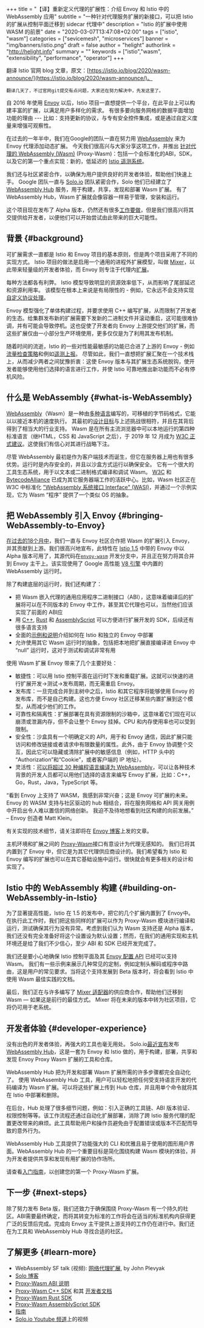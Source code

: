 +++
title = "【译】重新定义代理的扩展性：介绍 Envoy 和 Istio 中的 WebAssembly 应用"
subtitle = "一种针对代理服务扩展的新接口，可以把 Istio 的扩展从控制平面迁移到 sidecar 代理中"
description = "Istio 的扩展中使用 WASM 的前景"
date = "2020-03-07T13:47:08+02:00"
tags = ["istio", "wasm"]
categories = ["sevicemesh", "microservices"]
banner = "img/banners/istio.png"
draft = false
author = "helight"
authorlink = "http://helight.info"
summary = ""
keywords = ["istio","wasm", "extensibility", "performance", "operator"]
+++


翻译 Istio 官网 blog 文章，原文：[https://istio.io/blog/2020/wasm-announce/](https://istio.io/blog/2020/wasm-announce/)。

    翻译几天了，不过官网git提交有点问题，大家还在努力解决中，先发这里了。

自 2016 年使用 [Envoy](https://www.envoyproxy.io/) 以后，Istio 项目一直想提供一个平台，在此平台上可以构建丰富的扩展，以满足用户多样化的需求。 有很多要向服务网格的数据平面增加功能的理由 --- 比如：支持更新的协议，与专有安全控件集成，或是通过自定义度量来增强可观察性。

在过去的一年半中，我们在Google的团队一直在努力用 [WebAssembly](https://webassembly.org/) 来为 Envoy 代理添加动态扩展。 今天我们很高兴与大家分享这项工作，并推出 [针对代理的 WebAssembly (Wasm)](https://github.com/proxy-wasm/spec) (Proxy-Wasm)：包括一个会标准化的ABI，SDK，以及它的第一个重点实现：新的，低延迟的 [Istio 遥测系统](https://istio.io/zh/docs/reference/config/telemetry)。

我们还与社区紧密合作，以确保为用户提供良好的开发者体验，帮助他们快速上手。 Google 团队一直与 [Solo.io](https://solo.io) 团队紧密合作，Solo 他们已经建立了 [WebAssembly Hub](https://webassemblyhub.io/) 服务，用于构建，共享，发现和部署 Wasm 扩展。 有了 WebAssembly Hub，Wasm 扩展就会像容器一样易于管理，安装和运行。

这个项目现在发布了 Alpha 版本，仍然还有很多[工作要做](#next-steps)，但是我们很高兴将其交提供给开发者，以便他们可以开始尝试由此带来的巨大可能性。

## 背景 {#background}

可扩展需求一直都是 Istio 和 Envoy 项目的基本原则，但是两个项目采用了不同的实现方式。 Istio 项目的做法是启用一个通用的进程外扩展模型，叫做 [Mixer](https://istio.io/zh/docs/reference/config/policy-and-telemetry/mixer-overview/)，以此带来轻量级的开发者体验，而 Envoy 则专注于代理内[扩展](https://www.envoyproxy.io/docs/envoy/latest/extending/extending)。

每种方法都各有利弊。 Istio 模型导致明显的资源效率低下，从而影响了尾部延迟和资源利用率。 该模型在根本上来说是有局限性的 - 例如，它永远不会支持实现[自定义协议处理](https://blog.envoyproxy.io/how-to-write-envoy-filters-like-a-ninja-part-1-d166e5abec09)。

Envoy 模型强化了单体构建过程，并要求使用 C++ 编写扩展，从而限制了开发者的生态。给集群发布新的扩展需要下发新的二进制文件并滚动重启，这可能很难协调，并有可能会导致停机。这也促使了开发者向 Envoy 上游提交他们的扩展，而这些扩展仅由一小部分生产环境使用，更多仅仅是为了利用其发布机制。

随着时间的流逝，Istio 的一些对性能最敏感的功能已合进了上游的 Envoy - 例如[流量检查策略](https://www.envoyproxy.io/docs/envoy/latest/intro/arch_overview/security/rbac_filter)和例如[遥测上报](https://istio.io/zh/docs/reference/config/telemetry/metrics/)。 尽管如此，我们一直想把扩展汇聚在一个技术栈上，从而减少两者之间犹豫折衷：这使 Envoy 版本与其扩展生态系统脱钩，使开发者能够使用他们选择的语言进行工作，并使 Istio 可靠地推出新功能而不必有停机风险。

## 什么是 WebAssembly {#what-is-WebAssembly}

[WebAssembly](https://webassembly.org/)（Wasm）是一种由[多种语言](https://github.com/appcypher/awesome-wasm-langs)编写的，可移植的字节码格式，它能以以接近本机的速度执行。 其最初的[设计目标](https://webassembly.org/docs/high-level-goals/)与上述挑战很相符，并且在其背后得到了相当大的行业支持。 Wasm 是在所有主流浏览器中可以本地运行的第四种标准语言（继HTML，CSS 和 JavaScript 之后），于 2019 年 12 月成为 [W3C 正式建议](https://www.w3.org/TR/wasm-core-1/)。这使我们有信心对其进行战略下注。

尽管 WebAssembly 最初是作为客户端技术而诞生，但它在服务器上用也有很多优势。运行时是内存安全的，并且以沙盒方式运行以确保安全。 它有一个很大的工具生态系统，用于以文本或二进制格式编译和调试 Wasm。 [W3C](https://www.w3.org/) 和 [BytecodeAlliance](https://bytecodealliance.org/) 已成为其它服务器端工作的活跃中心。比如，Wasm 社区正在 W3C 中标准化 ["WebAssembly 系统接口 Interface" (WASI)](https://hacks.mozilla.org/2019/03/standardizing-wasi-a-webassembly-system-interface/)，并通过一个示例实现，它为 Wasm “程序” 提供了一个类似 OS 的抽象。

## 把 WebAssembly 引入 Envoy {#bringing-WebAssembly-to-Envoy}

[在过去的18个月中](https://github.com/envoyproxy/envoy/issues/4272)，我们一直与 Envoy 社区合作把 Wasm 的扩展引入 Envoy，并其贡献到上游。我们很高兴地宣布，此特性在 [Istio 1.5](/news/releases/1.5.x/announcing-1.5/) 中带的 Envoy 中以 Alpha 版本可用了，其源代码在[`envoy-wasm`](https://github.com/envoyproxy/envoy-wasm/) 开发分支中，并且正在努力将其合并到 Envoy 主干上。该实现使用了 Google 高性能 [V8 引擎](https://v8.dev/) 中内置的 WebAssembly 运行时。

除了构建底层的运行时，我们还构建了：

- 把 Wasm 嵌入代理的通用应用程序二进制接口（ABI），这意味着编译后的扩展将可以在不同版本的 Envoy 中工作，甚至其它代理也可以，当然他们应该实现了前面的 ABI应
- 用 [C++](https://github.com/proxy-wasm/proxy-wasm-cpp-sdk),
 [Rust](https://github.com/proxy-wasm/proxy-wasm-rust-sdk) 和 [AssemblyScript](https://github.com/solo-io/proxy-runtime) 可以方便进行扩展开发的 SDK，后续还有很多语言支持
- 全面的[示例和说明](https://docs.solo.io/web-assembly-hub/latest/tutorial_code/)介绍如何在 Istio 和独立的 Envoy 中部署
- 允许使用其它 Wasm 运行时的抽象，包括把本地把扩展直接编译进 Envoy 中 “null” 运行时，这对于测试和调试非常有用

使用 Wasm 扩展 Envoy 带来了几个主要好处：

- 敏捷性：可以用 Istio 控制平面在运行时下发和重载扩展。这就可以快速的进行扩展开发→测试→发布周期，而无需重启 Envoy。
- 发布库：一旦完成合并到主树中之后，Istio 和其它程序将能够使用 Envoy 的发布库，而不是自己构建。这也方便 Envoy 社区迁移某些内置扩展到这个模型，从而减少他们的工作。
- 可靠性和隔离性：扩展部署在具有资源限制的沙箱中，这意味着它们现在可以崩溃或泄漏内存，但不会让整个 Envoy 挂掉。CPU 和内存使用率也可以受到限制。
- 安全性：沙盒具有一个明确定义的 API，用于和 Envoy 通信，因此扩展只能访问和修改链接或者请求中有限数量的属性。此外，由于 Envoy 协调整个交互，因此它可以隐藏或清除扩展中的敏感信息（例如，HTTP 头中的 “Authorization”和“Cookie”，或者客户端的 IP 地址）。
- 灵活性：[可以将超过 30 种编程语言编译为 WebAssembly](https://github.com/appcypher/awesome-wasm-langs)，可以让各种技术背景的开发人员都可以用他们选择的语言来编写 Envoy 扩展，比如：C++，Go，Rust，Java，TypeScript 等。

“看到 Envoy 上支持了 WASM，我感到非常兴奋；这是 Envoy 可扩展的未来。Envoy 的 WASM 支持与社区驱动的 hub 相结合，将在服务网格和 API 网关用例中开启出令人难以置信的网络创新。 我迫不及待地想看到社区构建的向前发展。” – Envoy 创造者 Matt Klein。

有关实现的技术细节，请关注即将在 [Envoy 博客](https://blog.envoyproxy.io/)上发的文章。

主机环境和扩展之间的 [Proxy-Wasm](https://github.com/proxy-wasm)接口有意设计为代理无感知的。 我们已将其内置到了 Envoy 中，但它是为其它代理供应商设计的。我们希望看为 Istio 和 Envoy 编写的扩展也可以在其它基础设施中运行。很快就会有更多相关的设计和实现了。

## Istio 中的 WebAssembly 构建 {#building-on-WebAssembly-in-Istio}

为了显著提高性能，Istio 在 1.5 的发布中，把它的几个扩展内置到了 Envoy中。在执行此工作时，我们把这些同样的扩展可以作为 Proxy-Wasm 模块进行编译和运行，测试确保其行为没有异常。考虑到我们认为 Wasm 支持还是 Alpha 版本，我们还没有完全准备好将这个设置设为默认设置；然而，在我们的通用实现和主机环境还是给了我们不少信心，至少 ABI 和 SDK 已经开发完成了。

我们还是要小心地确保 Istio 控制平面及其 [Envoy 配置 API](https://istio.io/zh/docs/reference/config/networking/envoy-filter/) 已经可以支持 Wasm。 我们有一些示例来展示几种常见的定制，例如定制头解码或程序中路由，这是用户的常见要求。当将这个支持发展到 Beta 版本时，将会看到 Istio 中使用 Wasm 最佳实践的文档。

最后，我们正在与许多编写了 [Mixer 适配器](https://istio.io/zh/docs/reference/config/policy-and-telemetry/adapters/)的供应商合作，帮助他们迁移到 Wasm — 如果这是前行的最佳方式。 Mixer 将在未来的版本中转为社区项目，它将仍可用于老系统。

## 开发者体验 {#developer-experience}

没有出色的开发者体验，再强大的工具也毫无用处。 Solo.io[最近宣布](https://www.solo.io/blog/an-extended-and-improved-webassembly-hub-to-helps-bring-the-power-of-webassembly-to-envoy-and-istio/)发布 [WebAssembly Hub](https://webassemblyhub.io/)，这是一套为 Envoy 和 Istio 做的，用于构建，部署，共享和发现 Envoy Proxy Wasm 扩展的工具和仓库。

WebAssembly Hub 把为开发和部署 Wasm 扩展所需的许多步骤都完全自动化了。 使用 WebAssembly Hub 工具，用户可以轻松地把任何受支持语言开发的代码编译为 Wasm 扩展。可以将这些扩展上传到 Hub 仓库，并且用单个命令就将其在 Istio 中部署和删除。

在后台，Hub 处理了很多细节问题，例如：引入正确的工具链、ABI 版本验证、权限控制等等。该工作流程还通过自动化扩展部署，消除了跨 Istio 服务代理的配置更改带来的麻烦。此工具帮助用户和操作员避免由于配置错误或版本不匹配而导致的意外行为。

WebAssembly Hub 工具提供了功能强大的 CLI 和优雅且易于使用的图形用户界面。WebAssembly Hub 的一个重要目标是简化围绕构建 Wasm 模块的体验，并为开发者提供共享和发现有用扩展的协作场所。

请查看[入门指南](https://docs.solo.io/web-assembly-hub/latest/tutorial_code/)，以创建您的第一个 Proxy-Wasm 扩展。

## 下一步 {#next-steps}

除了努力发布 Beta 版，我们还致力于确保围绕 Proxy-Wasm 有一个持久的社区。ABI需要最终确定，而将其转变为标准的工作将会在适当的标准机构内获得更广泛的反馈后完成。完成向 Envoy 主干提供上游支持的工作仍在进行中。我们还在为工具和 WebAssembly Hub 寻找合适的社区。

## 了解更多 {#learn-more}

-   WebAssembly SF talk (视频): [网络代理扩展](https://www.youtube.com/watch?v=OIUPf8m7CGA), by John Plevyak
-   [Solo 博客](https://www.solo.io/blog/an-extended-and-improved-webassembly-hub-to-helps-bring-the-power-of-webassembly-to-envoy-and-istio/)
- [Proxy-Wasm ABI 说明](https://github.com/proxy-wasm/spec)
- [Proxy-Wasm C++ SDK](https://github.com/proxy-wasm/proxy-wasm-cpp-sdk/blob/master/docs/wasm_filter.md) 和其 [开发者文档](https://github.com/proxy-wasm/proxy-wasm-cpp-sdk/blob/master/docs/wasm_filter.md)
- [Proxy-Wasm Rust SDK](https://github.com/proxy-wasm/proxy-wasm-rust-sdk)
- [Proxy-Wasm AssemblyScript SDK](https://github.com/solo-io/proxy-runtime)
- [指南](https://docs.solo.io/web-assembly-hub/latest/tutorial_code/)
- [Solo.io Youtube 频道](https://www.youtube.com/channel/UCuketWAG3WqYjjxtQ9Q8ApQ)上的视频
